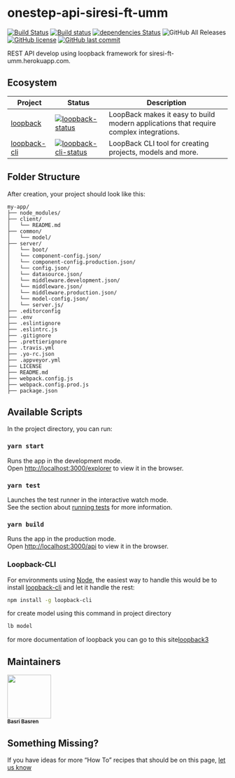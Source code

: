 # onestep-api-siresi-ft-umm

[![Build Status](https://travis-ci.org/basribasren/boilerplate-rest-loopback.svg?branch=master)](https://travis-ci.org/basribasren/boilerplate-rest-loopback) [![Build status](https://ci.appveyor.com/api/projects/status/0ac4faakwsphqua0?svg=true)](https://ci.appveyor.com/project/basribasren/boilerplate-rest-loopback) [![dependencies Status](https://david-dm.org/basribasren/boilerplate-rest-loopback/status.svg)](https://david-dm.org/basribasren/boilerplate-rest-loopback) ![GitHub All Releases](https://img.shields.io/github/downloads/basribasren/boilerplate-rest-loopback/total.svg) [![GitHub license](https://img.shields.io/github/license/basribasren/boilerplate-rest-loopback.svg)](https://github.com/basribasren/boilerplate-rest-loopback/blob/master/LICENSE) [![GitHub last commit](https://img.shields.io/github/last-commit/basribasren/boilerplate-rest-loopback.svg)](https://github.com/basribasren/boilerplate-rest-loopback/commits/master)

REST API develop using loopback framework for siresi-ft-umm.herokuapp.com.

## Ecosystem

<!-- prettier-ignore -->
| Project | Status | Description |
|---------|--------|-------------|
| [loopback]          | [![loopback-status]][loopback-package] | LoopBack makes it easy to build modern applications that require complex integrations. |
| [loopback-cli]          | [![loopback-cli-status]][loopback-cli-package] | LoopBack CLI tool for creating projects, models and more. |

[loopback]: https://github.com/strongloop/loopback
[loopback-status]: https://img.shields.io/npm/v/loopback.svg
[loopback-package]: https://npmjs.com/package/loopback
[loopback-cli]: https://github.com/strongloop/loopback-cli
[loopback-cli-status]: https://img.shields.io/npm/v/loopback-cli.svg
[loopback-cli-package]: https://npmjs.com/package/loopback-cli

## Folder Structure

After creation, your project should look like this:

```
my-app/
├── node_modules/
├── client/
│   └── README.md
├── common/
│   └── model/
├── server/
│   └── boot/
│   └── component-config.json/
│   └── component-config.production.json/
│   └── config.json/
│   └── datasource.json/
│   └── middleware.development.json/
│   └── middleware.json/
│   └── middleware.production.json/
│   └── model-config.json/
│   └── server.js/
├── .editorconfig
├── .env
├── .eslintignore
├── .eslintrc.js
├── .gitignore
├── .prettierignore
├── .travis.yml
├── .yo-rc.json
├── .appveyor.yml
├── LICENSE
├── README.md
├── webpack.config.js
├── webpack.config.prod.js
├── package.json

```

## Available Scripts

In the project directory, you can run:

### `yarn start`

Runs the app in the development mode.<br>
Open [http://localhost:3000/explorer](http://localhost:3000/explorer) to view it in the browser.

### `yarn test`

Launches the test runner in the interactive watch mode.<br>
See the section about [running tests](#running-tests) for more information.

### `yarn build`

Runs the app in the production mode.<br>
Open [http://localhost:3000/api](http://localhost:3000/api) to view it in the browser.

### Loopback-CLI

For environments using [Node](https://nodejs.org/), the easiest way to handle this would be to install [loopback-cli](https://github.com/strongloop/loopback-cli) and let it handle the rest:

```sh
npm install -g loopback-cli
```

for create model using this command in project directory

```sh
lb model
```

for more documentation of loopback you can go to this site[loopback3](https://loopback.io/doc/en/lb3/index.html)

## Maintainers

<!-- ALL-CONTRIBUTORS-LIST:START - Do not remove or modify this section -->
<!-- prettier-ignore -->
<img src="https://avatars0.githubusercontent.com/u/25193994?v=4" width="100px;"/><br /><sub><b>Basri Basren</b></sub>

<!-- ALL-CONTRIBUTORS-LIST:END -->

## Something Missing?

If you have ideas for more “How To” recipes that should be on this page, [let us know](https://github.com/basribasren/boilerplate-rest-loopback/issues)
